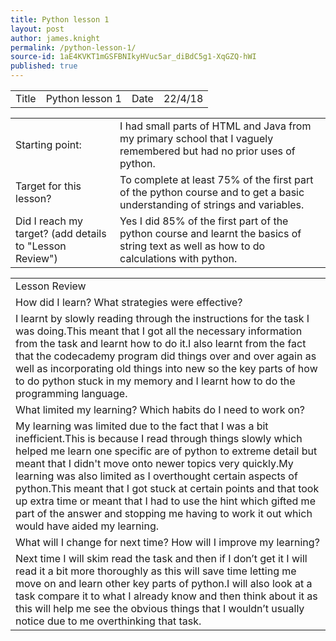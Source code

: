 ```yaml
---
title: Python lesson 1
layout: post
author: james.knight
permalink: /python-lesson-1/
source-id: 1aE4KVKT1mGSFBNIkyHVuc5ar_diBdC5g1-XqGZQ-hWI
published: true
---
```

<table>
  <tr>
    <td>Title</td>
    <td>Python lesson 1</td>
    <td>Date</td>
    <td>22/4/18</td>
  </tr>
</table>


<table>
  <tr>
    <td>Starting point:</td>
    <td>I had small parts of HTML and Java from my primary school that I vaguely remembered but had no prior uses of python.</td>
  </tr>
  <tr>
    <td>Target for this lesson?</td>
    <td>To complete at least 75% of the first part of the python course and to get a basic understanding of strings and variables.</td>
  </tr>
  <tr>
    <td>Did I reach my target? 
(add details to "Lesson Review")</td>
    <td>Yes I did 85% of the first part of the python course and learnt the basics of string text as well as how to do calculations with python.</td>
  </tr>
</table>


<table>
  <tr>
    <td>Lesson Review</td>
  </tr>
  <tr>
    <td>How did I learn? What strategies were effective? </td>
  </tr>
  <tr>
    <td>I learnt by slowly reading through the instructions for the task I was doing.This meant that I got all the necessary information from the task and learnt how to do it.I also learnt from the fact that the codecademy program did things over and over again as well as incorporating old things into new so the key parts of how to do python stuck in my memory and I learnt how to do the programming language.</td>
  </tr>
  <tr>
    <td>What limited my learning? Which habits do I need to work on? </td>
  </tr>
  <tr>
    <td>My learning was limited due to the fact that I was a bit inefficient.This is because I read through things slowly which helped me learn one specific are of python to extreme detail but meant that I didn't move onto newer topics very quickly.My learning was also limited as I overthought certain aspects of python.This meant that I got stuck at certain points and that took up extra time or meant that I had to use the hint which gifted me part of the answer and stopping me having to work it out which would have aided my learning.</td>
  </tr>
  <tr>
    <td>What will I change for next time? How will I improve my learning?</td>
  </tr>
  <tr>
    <td>Next time I will skim read the task and then if I don’t get it I will read it a bit more thoroughly as this will save time letting me move on and learn other key parts of python.I will also look at a task compare it to what I already know and then think about it as this will help me see the obvious things that I wouldn’t usually notice due to me overthinking that task.</td>
  </tr>
</table>


